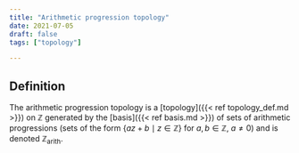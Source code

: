 ```yaml
---
title: "Arithmetic progression topology"
date: 2021-07-05
draft: false
tags: ["topology"]

---
```


## Definition
The arithmetic progression topology is a [topology]({{< ref topology_def.md >}}) on $\mathbb{Z}$ generated by the [basis]({{< ref basis.md >}}) of sets of arithmetic progressions (sets of the form $\{az + b \mid z \in \mathbb{Z}\}$ for $a,b \in \mathbb{Z}$, $a \neq 0$) and is denoted $\mathbb{Z}_\text{arith}$.
